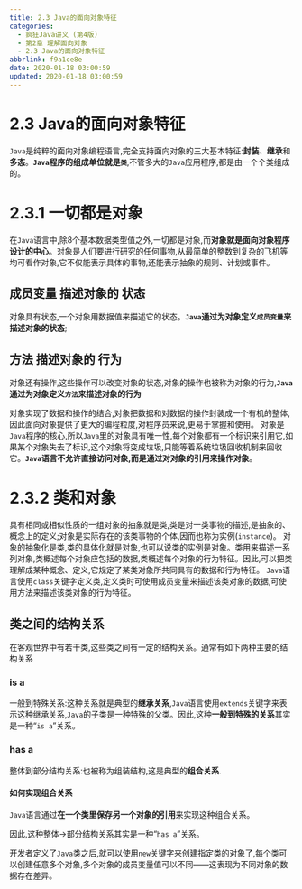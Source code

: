 ```yaml
---
title: 2.3 Java的面向对象特征
categories:
  - 疯狂Java讲义 (第4版)
  - 第2章 理解面向对象
  - 2.3 Java的面向对象特征
abbrlink: f9a1ce8e
date: 2020-01-18 03:00:59
updated: 2020-01-18 03:00:59
---
```

# 2.3 Java的面向对象特征
`Java`是纯粹的面向对象编程语言,完全支持面向对象的三大基本特征:**封装**、**继承**和**多态**。**`Java`程序的组成单位就是`类`**,不管多大的`Java`应用程序,都是由一个个类组成的。
# 2.3.1 一切都是对象
在`Java`语言中,除8个基本数据类型值之外,一切都是对象,而**对象就是面向对象程序设计的中心**。对象是人们要进行研究的任何事物,从最简单的整数到复杂的飞机等均可看作对象,它不仅能表示具体的事物,还能表示抽象的规则、计划或事件。
## 成员变量 描述对象的 状态
对象具有状态,一个对象用数据值来描述它的状态。**`Java`通过为对象定义`成员变量`来描述对象的状态**;
## 方法 描述对象的 行为
对象还有操作,这些操作可以改变对象的状态,对象的操作也被称为对象的行为,**`Java`通过为对象定义`方法`来描述对象的行为**

对象实现了数据和操作的结合,对象把数据和对数据的操作封装成一个有机的整体,因此面向对象提供了更大的编程粒度,对程序员来说,更易于掌握和使用。
对象是`Java`程序的核心,所以`Java`里的对象具有唯一性,每个对象都有一个标识来引用它,如果某个对象失去了标识,这个对象将变成垃圾,只能等着系统垃圾回收机制来回收它。**`Java`语言不允许直接访问对象,而是通过对对象的引用来操作对象**。
# 2.3.2 类和对象
具有相同或相似性质的一组对象的抽象就是类,类是对一类事物的描述,是抽象的、概念上的定义;对象是实际存在的该类事物的个体,因而也称为实例(`instance`)。
对象的抽象化是类,类的具体化就是对象,也可以说类的实例是对象。类用来描述一系列对象,类概述每个对象应包括的数据,类概述每个对象的行为特征。因此,可以把类理解成某种概念、定义,它规定了某类对象所共同具有的数据和行为特征。
`Java`语言使用`class`关键字定义类,定义类时可使用成员变量来描述该类对象的数据,可使用方法来描述该类对象的行为特征。
## 类之间的结构关系
在客观世界中有若干类,这些类之间有一定的结构关系。通常有如下两种主要的结构关系
### is a
一般到特殊关系:这种关系就是典型的**继承关系**,`Java`语言使用`extends`关键字来表示这种继承关系,`Java`的子类是一种特殊的父类。因此,这种**一般到特殊的关系**其实是一种“`is a`”关系。
### has a
整体到部分结构关系:也被称为组装结构,这是典型的**组合关系**.
#### 如何实现组合关系
`Java`语言通过**在一个类里保存另一个对象的引用**来实现这种组合关系。

因此,这种整体→部分结构关系其实是一种“`has a`”关系。

开发者定义了`Java`类之后,就可以使用`new`关键字来创建指定类的对象了,每个类可以创建任意多个对象,多个对象的成员变量值可以不同——这表现为不同对象的数据存在差异。